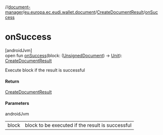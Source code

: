 //[document-manager](../../../index.md)/[eu.europa.ec.eudi.wallet.document](../index.md)/[CreateDocumentResult](index.md)/[onSuccess](on-success.md)

# onSuccess

[androidJvm]\
open fun [onSuccess](on-success.md)(block: ([UnsignedDocument](../-unsigned-document/index.md))
-&gt; [Unit](https://kotlinlang.org/api/latest/jvm/stdlib/kotlin/-unit/index.html)): [CreateDocumentResult](index.md)

Execute block if the result is successful

#### Return

[CreateDocumentResult](index.md)

#### Parameters

androidJvm

|       |                                                  |
|-------|--------------------------------------------------|
| block | block to be executed if the result is successful |
